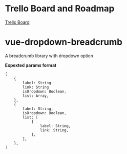 # Trello Board and Roadmap
[Trello Board](https://trello.com/invite/b/aCemQkvR/28f2c73cf4cd7d5c77d8a23564fc81ed/vue-dropdown-breadcrumb)

# vue-dropdown-breadcrumb
A breadcrumb library with dropdown option

**Expexted params format**
```
[
	{
		label: String
		link: String
		isDropdown: Boolean,
		list: Array,
	},
	{
		label: String,
		isDropdown: Boolean,
		list: [
			{
				label: String,
				link: String,
			},
		],
	},
]
```